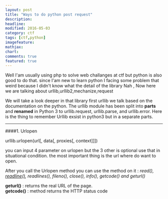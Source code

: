 ```yaml
---
layout: post
title: "Ways to do python post request"
description: 
headline: 
modified: 2016-05-03
category: ctf
tags: [ctf,python]
imagefeature: 
mathjax: 
chart: 
comments: true
featured: true
---
```


Well I'am usually using php to solve web challanges at ctf but python is also good to do that.
since I'am new to learn python I facing some problem that weird because I didn't know what the detail of the library 
Nah , Now here we are talking about urllib,urllib2,mechanize,request 

We will take a look deeper in that library first urllib we talk based on the documentation on the python.
The urllib module has been split into **parts** and **renamed** in Python 3 to urllib.request, urllib.parse, and urllib.error. Here is the thing to remember Urllib exsist in python3 but in a separate parts.

---

####1. Urlopen

urllib.urlopen(url[, data[, proxies[, context]]])

you can input 4 parameter on urlopen but the 3 other is optional use that in situational condition. the most important thing is the url where do want to open. 

After you call the Urlopen method you can use the method on it : *read(), [readline()](https://docs.python.org/2/library/readline.html#module-readline), readlines(), fileno(), close(), info(), getcode() and geturl()*


**geturl()** : returns the real URL of the page. <br> 
**getcode()** : method returns the HTTP status code
